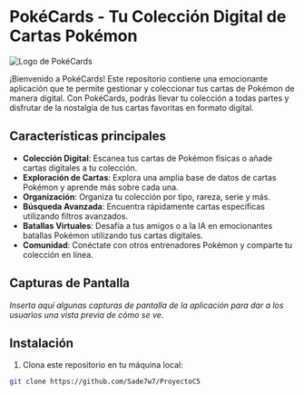 # PokéCards - Tu Colección Digital de Cartas Pokémon

![Logo de PokéCards](https://www.google.com/url?sa=i&url=https%3A%2F%2Fwww.freepnglogos.com%2Fpics%2Fpokemon-logo-png&psig=AOvVaw1Lhob_c-kOzKIPpINdoZKU&ust=1694308587455000&source=images&cd=vfe&opi=89978449&ved=0CBAQjRxqFwoTCICQqMCtnIEDFQAAAAAdAAAAABAE)

¡Bienvenido a PokéCards! Este repositorio contiene una emocionante aplicación que te permite gestionar y coleccionar tus cartas de Pokémon de manera digital. Con PokéCards, podrás llevar tu colección a todas partes y disfrutar de la nostalgia de tus cartas favoritas en formato digital.

## Características principales

- **Colección Digital**: Escanea tus cartas de Pokémon físicas o añade cartas digitales a tu colección.
- **Exploración de Cartas**: Explora una amplia base de datos de cartas Pokémon y aprende más sobre cada una.
- **Organización**: Organiza tu colección por tipo, rareza, serie y más.
- **Búsqueda Avanzada**: Encuentra rápidamente cartas específicas utilizando filtros avanzados.
- **Batallas Virtuales**: Desafía a tus amigos o a la IA en emocionantes batallas Pokémon utilizando tus cartas digitales.
- **Comunidad**: Conéctate con otros entrenadores Pokémon y comparte tu colección en línea.

## Capturas de Pantalla

_Inserta aquí algunas capturas de pantalla de la aplicación para dar a los usuarios una vista previa de cómo se ve._

## Instalación

1. Clona este repositorio en tu máquina local:

```bash
git clone https://github.com/Sade7w7/ProyectoC5
